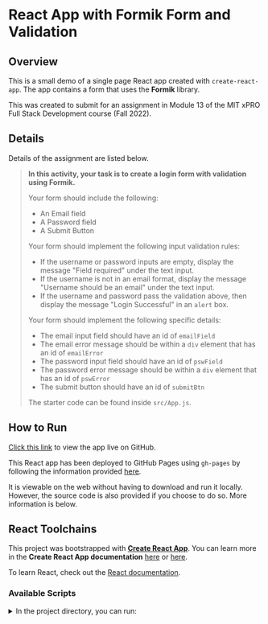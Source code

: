# React App with Formik Form and Validation

## Overview

This is a small demo of a single page React app created with `create-react-app`. The app contains a form that uses the **Formik** library.

This was created to submit for an assignment in Module 13 of the MIT xPRO Full Stack Development course (Fall 2022).

## Details

Details of the assignment are listed below.

> **In this activity, your task is to create a login form with validation using Formik.**
>
> Your form should include the following:
>
> - An Email field
> - A Password field
> - A Submit Button
>
> Your form should implement the following input validation rules:
>
> - If the username or password inputs are empty, display the message "Field required" under the text input.
> - If the username is not in an email format, display the message "Username should be an email" under the text input.
> - If the username and password pass the validation above, then display the message "Login Successful" in an `alert` box.
>
> Your form should implement the following specific details:
>
> - The email input field should have an id of `emailField`
> - The email error message should be within a `div` element that has an id of `emailError`
> - The password input field should have an id of `pswField`
> - The password error message should be within a `div` element that has an id of `pswError`
> - The submit button should have an id of `submitBtn`
>
> The starter code can be found inside `src/App.js`.

## How to Run

[Click this link](https://github.com/Danny-Nunez/React-Formik-Login-Form) to view the app live on GitHub.

This React app has been deployed to GitHub Pages using `gh-pages` by following the information provided [here](https://github.com/gitname/react-gh-pages).

It is viewable on the web without having to download and run it locally. However, the source code is also provided if you choose to do so. More information is below.

## React Toolchains

This project was bootstrapped with [**Create React App**](https://reactjs.org/docs/create-a-new-react-app.html).
You can learn more in the **Create React App documentation** [here](https://facebook.github.io/create-react-app/docs/getting-started) or [here](https://github.com/facebook/create-react-app).

To learn React, check out the [React documentation](https://reactjs.org/).

### Available Scripts

<details>
<summary>In the project directory, you can run:</summary>

#### `npm start`

Runs the app in the development mode.\
Open [http://localhost:3000](http://localhost:3000) to view it in your browser.

The page will reload when you make changes.\
You may also see any lint errors in the console.

#### `npm test`

Launches the test runner in the interactive watch mode.\
See the section about [running tests](https://facebook.github.io/create-react-app/docs/running-tests) for more information.

#### `npm run build`

Builds the app for production to the `build` folder.\
It correctly bundles React in production mode and optimizes the build for the best performance.

The build is minified and the filenames include the hashes.\
Your app is ready to be deployed!

See the section about [deployment](https://facebook.github.io/create-react-app/docs/deployment) for more information.

</details>
